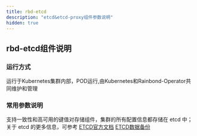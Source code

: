 ```yaml
---
title: rbd-etcd
description: "etcd&etcd-proxy组件参数说明"
hidden: true
---
```


## rbd-etcd组件说明

### 运行方式
 
运行于Kubernetes集群内部，POD运行,由Kubernetes和Rainbond-Operator共同维护和管理

### 常用参数说明


支持一致性和高可用的键值对存储组件，集群的所有配置信息都存储在 etcd 中；关于 etcd 的更多信息，可参考 [ETCD官方文档](https://github.com/etcd-io/etcd) [ETCD数据备份](https://kubernetes.io/docs/tasks/administer-cluster/configure-upgrade-etcd/#backing-up-an-etcd-cluster)


